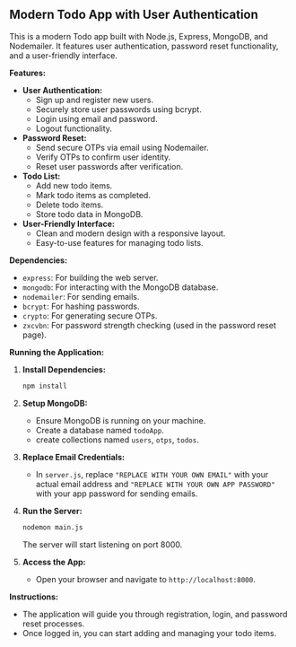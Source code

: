 ﻿## Modern Todo App with User Authentication

This is a modern Todo app built with Node.js, Express, MongoDB, and Nodemailer. It features user authentication, password reset functionality, and a user-friendly interface.

**Features:**

- **User Authentication:**
    - Sign up and register new users.
    - Securely store user passwords using bcrypt.
    - Login using email and password.
    - Logout functionality.
- **Password Reset:**
    - Send secure OTPs via email using Nodemailer.
    - Verify OTPs to confirm user identity.
    - Reset user passwords after verification.
- **Todo List:**
    - Add new todo items.
    - Mark todo items as completed.
    - Delete todo items.
    - Store todo data in MongoDB.
- **User-Friendly Interface:**
    - Clean and modern design with a responsive layout.
    - Easy-to-use features for managing todo lists.

**Dependencies:**

- `express`: For building the web server.
- `mongodb`: For interacting with the MongoDB database.
- `nodemailer`: For sending emails.
- `bcrypt`: For hashing passwords.
- `crypto`: For generating secure OTPs.
- `zxcvbn`: For password strength checking (used in the password reset page).

**Running the Application:**

1. **Install Dependencies:**
   ```bash
   npm install
   ```

2. **Setup MongoDB:**
   - Ensure MongoDB is running on your machine.
   - Create a database named `todoApp`.
   - create collections named `users`, `otps`, `todos`.

3. **Replace Email Credentials:**
   - In `server.js`, replace `"REPLACE WITH YOUR OWN EMAIL"` with your actual email address and `"REPLACE WITH YOUR OWN APP PASSWORD"` with your app password for sending emails.

4. **Run the Server:**
   ```bash
   nodemon main.js
   ```

   The server will start listening on port 8000.

5. **Access the App:**
   - Open your browser and navigate to `http://localhost:8000`.

**Instructions:**

- The application will guide you through registration, login, and password reset processes.
- Once logged in, you can start adding and managing your todo items.
